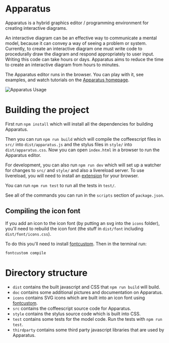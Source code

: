 # Apparatus

Apparatus is a hybrid graphics editor / programming environment for creating interactive diagrams.

An interactive diagram can be an effective way to communicate a mental model, because it can convey a way of seeing a problem or system. Currently, to create an interactive diagram one must write code to procedurally draw the diagram and respond appropriately to user input. Writing this code can take hours or days. Apparatus aims to reduce the time to create an interactive diagram from hours to minutes.

The Apparatus editor runs in the browser. You can play with it, see examples, and watch tutorials on the [Apparatus homepage](http://aprt.us).

![Apparatus Usage](http://aprt.us/assets/usage.png)


# Building the project

First run `npm install` which will install all the dependencies for building Apparatus.

Then you can run `npm run build` which will compile the coffeescript files in `src/` into `dist/apparatus.js` and the stylus files in `style/` into `dist/apparatus.css`. Now you can open `index.html` in a browser to run the Apparatus editor.

For development, you can also run `npm run dev` which will set up a watcher for changes to `src/` and `style/` and also a livereload server. To use livereload, you will need to install an [extension](http://livereload.com/extensions/) for your browser.

You can run `npm run test` to run all the tests in `test/`.

See all of the commands you can run in the `scripts` section of `package.json`.

## Compiling the icon font

If you add an icon to the icon font (by putting an svg into the `icons` folder), you'll need to rebuild the icon font (the stuff in `dist/font` including `dist/font/icons.css`).

To do this you'll need to install [fontcustom](https://github.com/FontCustom/fontcustom/). Then in the terminal run:

    fontcustom compile


# Directory structure

* `dist` contains the built javascript and CSS that `npm run build` will build.
* `doc` contains some additional pictures and documentation on Apparatus.
* `icons` contains SVG icons which are built into an icon font using [fontcustom](https://github.com/FontCustom/fontcustom/).
* `src` contains the coffeescript source code for Apparatus.
* `style` contains the stylus source code which is built into CSS.
* `test` contains some tests for the model code. Run the tests with `npm run test`.
* `thirdparty` contains some third party javascript libraries that are used by Apparatus.
